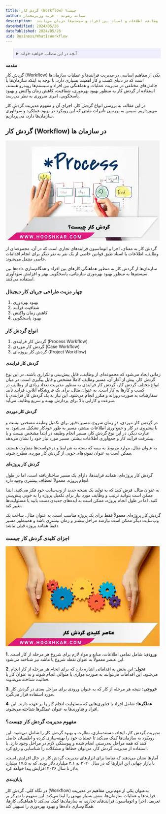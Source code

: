 ```yaml
---
title: گردش کار (Workflow) چیست؟
author: سمانه رشوند - فربد وزیرمختار
description:  گردش کار، اجرا و اتوماسیون فرایندهای تجاری اشاره دارد که در آن، وظایف، اطلاعات و اسناد بین افراد و سیستم‌ها جریان می‌یابند.
dateModified: 2024/05/26
datePublished: 2024/05/26
uid: Business/WhatIsWorkflow
---
```

<blockquote style="background-color:#eeeefc; padding:0.5rem">
<details>
  <summary>آنچه در این مطلب خواهید خواند</summary>
  <ul>
    <li>گردش کار (Workflow) در سازمان ها</li>
    <li>چهار مزیت طراحی جریان کار دیجیتال</li>
    <li>انواع گردش کار</li>
    <li>گردش کار فرایندی</li>
    <li>گردش کار موردی</li>
    <li>گردش کار پروژه‌ای</li>
    <li>اجزای کلیدی گردش کار چیست</li>
    <li>مفهوم مدیریت گردش کار چیست</li>
    <li>پایان‌بندی</li>
  </ul>
</details>
</blockquote>

 
**مقدمه**

گردش کار (Workflow) یکی از مفاهیم اساسی در مدیریت فرایندها و عملیات سازمان‌ها است که در دنیای کسب و کار اهمیت بسیاری دارد.  با توجه به اینکه سازمان‌ها با چالش‌های مختلفی در مدیریت عملیات و هماهنگی بین افراد و سیستم‌ها روبه‌رو هستند، استفاده از گردش کار به منظور بهبود بهره‌وری، شفافیت، کاهش زمان واکنش و بهبود پاسخگویی، امری ضروری به نظر می‌رسد.

در این مقاله، به بررسی انواع گردش کار، اجزای آن و مفهوم مدیریت گردش کار می‌پردازیم. سپس به بررسی تأثیرات مثبتی که این رویکرد در بهبود عملکرد و سودآوری سازمان‌ها دارد، می‌پردازیم.

## گردش کار (Workflow) در سازمان ها

![گردش کار چیست؟](./Images/WhatIsWorkflow.webp)

گردش کار به معنای، اجرا و اتوماسیون فرایندهای تجاری است که در آن، مجموعه‌ای از وظایف، اطلاعات یا اسناد طبق قوانین خاصی از یک نفر به نفر دیگر برای انجام اقدامات خاصی منتقل می‌شوند.

سازمان‌ها از گردش کار به منظور هماهنگی کارهای بین افراد و همگام‌سازی داده‌ها بین سیستم‌ها به منظور بهبود بهره‌وری سازمانی، پاسخگویی بهتر و افزایش سودآوری استفاده می‌کنند.

### چهار مزیت طراحی جریان کار دیجیتال

1. بهبود بهره‌وری
2. شفافیت فرآیند
3. کاهش زمان واکنش
4. بهبود پاسخگویی

### انواع گردش کار
1.	گردش کار فرایندی (Process Workflow)
2.	گردش کار موردی (Case Workflow)
3.	گردش کار پروژه‌ای (Project Workflow) 

#### گردش کار فرایندی

 زمانی ایجاد می‌شود که مجموعه‌ای از وظایف، قابل پیش‌بینی و تکراری باشند. در این نوع گردش کار، پیش از آغاز آن، مسیر وظایف کاملاً مشخص و قابل پیگیری است.
در میان انواع مختلف گردش کار، گردش کار فرایندی به منظور مدیریت تعداد زیادی از وظایف در کسب و کارها به کار است. به عنوان مثال، برای یک فروشگاه آنلاین، فرآیند تأیید سفارشات به صورت روزانه و مکرر انجام می‌شود. این نیاز به یک گردش کار فرایندی با سرعت و کارایی بالا برای پردازش بهینه و سریع وظایف می‌آید.

#### گردش کار موردی

در گردش کار موردی، در زمان شروع، مسیر دقیق برای تکمیل وظیفه مشخص نیست و با پیشروی در کار و جمع‌آوری اطلاعات بیشتر، مسیر به طور خودکار تشکیل می‌شود. به عبارت دیگر، در این نوع گردش کار، مسیر انجام وظیفه در ابتدا مشخص نیست و با پیشرفت فرآیند کار و جمع‌آوری اطلاعات بیشتر، مسیر مورد نیاز خود را نشان می‌دهد.

به عنوان مثال، موارد مربوط به بیمه که بسته به شرایط و درخواست‌ها متفاوت هستند، ممکن است به عنوان نمونه‌های خوبی از گردش کار موردی مطرح شوند.

#### گردش کار پروژه‌ای
گردش کار پروژه‌ای، همانند فرایندها، دارای یک مسیر ساختاریافته است، اما در طول انجام پروژه، معمولاً انعطاف بیشتری وجود دارد.

به عنوان مثال، فرض کنید که به تولید یک نسخه جدید از وب‌سایت خود فکر می‌کنید. ابتدا ممکن است بتوانید ترتیب و وظایف مورد نیاز برای تکمیل پروژه را به خوبی پیش‌بینی کنید. اما در طول انجام پروژه، ممکن است به ایده‌های جدیدی دست یابید یا مسئولیت‌ها تغییر کند.

گردش کار پروژه‌ای معمولاً فقط برای یک پروژه مناسب است. به عنوان مثال، ساخت یک وب‌سایت دیگر ممکن است نیازمند مراحل بیشتر و زمان بیشتری باشد و همینطور مسیر دقیقاً همانند پروژه قبلی نباشد.

### اجزای کلیدی گردش کار چیست

![عناصر کلیدی گردش کار](./Images/KeyElementsOfTheWorkflow.webp)

**1. ورودی:** شامل تمامی اطلاعات، منابع و مواد لازم برای شروع هر مرحله از کار است. این عنصر معمولاً به عنوان نقطه شروع یا ماشه نیز شناخته می‌شود.

**2. تحول:** این بخش به اقداماتی اشاره دارد که برای انجام هر مرحله از کار انجام می‌شود. این اقدامات می‌توانند به صورت موازی یا متوالی انجام شوند و به عنوان کار یا فعالیت شناخته می‌شوند.

**3. خروجی:** نتیجه هر مرحله از کار که به عنوان ورودی برای مراحل بعدی در گردش کار مورد استفاده قرار می‌گیرد.

**4. عملگرها:** شامل افراد یا فناوری‌هایی که مسئولیت انجام کار را بر عهده دارند. این افراد و فناوری‌ها به عنوان عملگرها شناخته می‌شوند.

### مفهوم مدیریت گردش کار چیست؟

مدیریت گردش کار، ایجاد، مستندسازی، نظارت و بهبود گردش کار را شامل می‌شود. این رویکرد به سازمان‌ها کمک می‌کند تا عملیات خود را بهینه‌سازی کرده و اطمینان حاصل کنند که همه مراحل به‌درستی انجام شده و پیوستگی لازم در مراحل وجود دارد. با استفاده از مدیریت گردش کار، می‌توان خطاها و مشکلات را شناسایی و رفع کرد. 

آمارها نشان می‌دهند که تقاضا برای ابزارهای مدیریت گردش کار در حال افزایش است، با بازار جهانی این ابزارها که در سال ۲۰۲۰ به ۴.۱ میلیارد دلار بوده، که به ۱۷.۵ میلیارد دلار تا سال ۲۰۲۶ افزایش پیدا خواهد کرد.

#### پایان‌بندی

در نگاه کلی، گردش کار (Workflow) به‌عنوان یکی از مهم‌ترین مفاهیم در مدیریت فرایندها و عملیات سازمان‌ها، نقش بسیار مهمی را ایفا می‌کند. این مفهوم با تمرکز بر تعریف، اجرا و اتوماسیون فرایندهای تجاری، به سازمان‌ها کمک می‌کند تا هماهنگی کارها، همگام‌سازی داده‌ها و بهبود بهره‌وری را تسهیل کند.
